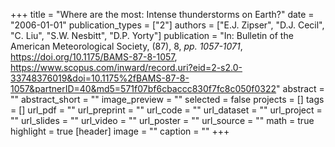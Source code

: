 +++
title = "Where are the most: Intense thunderstorms on Earth?"
date = "2006-01-01"
publication_types = ["2"]
authors = ["E.J. Zipser", "D.J. Cecil", "C. Liu", "S.W. Nesbitt", "D.P. Yorty"]
publication = "In: Bulletin of the American Meteorological Society, (87), 8, _pp. 1057-1071_, https://doi.org/10.1175/BAMS-87-8-1057, https://www.scopus.com/inward/record.uri?eid=2-s2.0-33748376019&doi=10.1175%2fBAMS-87-8-1057&partnerID=40&md5=571f07bf6cbaccc830f7fc8c050f0322"
abstract = ""
abstract_short = ""
image_preview = ""
selected = false
projects = []
tags = []
url_pdf = ""
url_preprint = ""
url_code = ""
url_dataset = ""
url_project = ""
url_slides = ""
url_video = ""
url_poster = ""
url_source = ""
math = true
highlight = true
[header]
image = ""
caption = ""
+++
